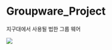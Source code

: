 # Groupware_Project
지구대에서 사용될 법한 그룹 웨어


<img src="https://img.shields.io/static/v1?label=<LABEL>&message=Java&color=yellow" />
